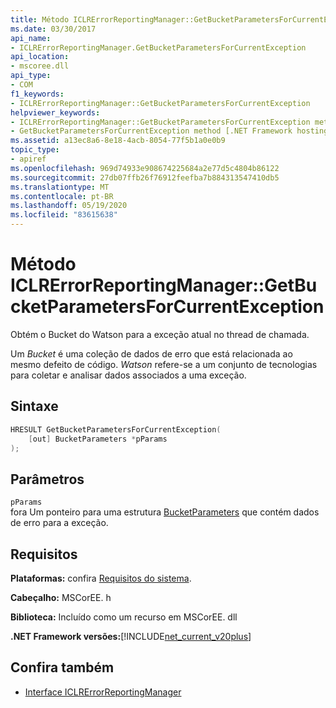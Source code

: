 ```yaml
---
title: Método ICLRErrorReportingManager::GetBucketParametersForCurrentException
ms.date: 03/30/2017
api_name:
- ICLRErrorReportingManager.GetBucketParametersForCurrentException
api_location:
- mscoree.dll
api_type:
- COM
f1_keywords:
- ICLRErrorReportingManager::GetBucketParametersForCurrentException
helpviewer_keywords:
- ICLRErrorReportingManager::GetBucketParametersForCurrentException method [.NET Framework hosting]
- GetBucketParametersForCurrentException method [.NET Framework hosting]
ms.assetid: a13ec8a6-8e18-4acb-8054-77f5b1a0e0b9
topic_type:
- apiref
ms.openlocfilehash: 969d74933e908674225684a2e77d5c4804b86122
ms.sourcegitcommit: 27db07ffb26f76912feefba7b884313547410db5
ms.translationtype: MT
ms.contentlocale: pt-BR
ms.lasthandoff: 05/19/2020
ms.locfileid: "83615638"
---
```

# <a name="iclrerrorreportingmanagergetbucketparametersforcurrentexception-method"></a>Método ICLRErrorReportingManager::GetBucketParametersForCurrentException
Obtém o Bucket do Watson para a exceção atual no thread de chamada.  
  
 Um *Bucket* é uma coleção de dados de erro que está relacionada ao mesmo defeito de código. *Watson* refere-se a um conjunto de tecnologias para coletar e analisar dados associados a uma exceção.  
  
## <a name="syntax"></a>Sintaxe  
  
```cpp  
HRESULT GetBucketParametersForCurrentException(  
    [out] BucketParameters *pParams  
);  
```  
  
## <a name="parameters"></a>Parâmetros  
 `pParams`  
 fora Um ponteiro para uma estrutura [BucketParameters](bucketparameters-structure.md) que contém dados de erro para a exceção.  
  
## <a name="requirements"></a>Requisitos  
 **Plataformas:** confira [Requisitos do sistema](../../get-started/system-requirements.md).  
  
 **Cabeçalho:** MSCorEE. h  
  
 **Biblioteca:** Incluído como um recurso em MSCorEE. dll  
  
 **.NET Framework versões:**[!INCLUDE[net_current_v20plus](../../../../includes/net-current-v20plus-md.md)]  
  
## <a name="see-also"></a>Confira também

- [Interface ICLRErrorReportingManager](iclrerrorreportingmanager-interface.md)
